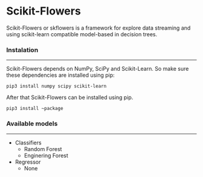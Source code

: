 # Scikit-Flowers

Scikit-Flowers or skflowers is a framework for explore data streaming and using scikit-learn compatible model-based in decision trees.

### Instalation
------------
Scikit-Flowers depends on NumPy, SciPy and Scikit-Learn. So make sure these dependencies are installed using pip:

    pip3 install numpy scipy scikit-learn
    
After that Scikit-Flowers can be installed using pip.

    pip3 install ~package

### Available models
------------
- Classifiers
	- Random Forest
	- Enginering Forest
- Regressor
	- None
